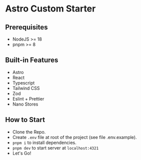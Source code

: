# Astro Custom Starter

## Prerequisites

- NodeJS >= 18
- pnpm >= 8

## Built-in Features

- Astro
- React
- Typescript
- Tailwind CSS
- Zod
- Eslint + Prettier
- Nano Stores

## How to Start

- Clone the Repo.
- Create `.env` file at root of the project (see file .env.example).
- `pnpm i` to install dependencies.
- `pnpm dev` to start server at `localhost:4321`
- Let's Go!
